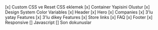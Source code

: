 [x] Custom CSS ve Reset CSS eklemek
[x] Container Yapisini Olustur
[x] Design System Color Variables
[x] Header
[x] Hero
[x] Companies
[x] 3'lu yatay Features
[x] 3'lu dikey Features
[x] Store links
[x] FAQ
[x] Footer
[x] Responsive
[] Javascript
[] Son dokunuslar
